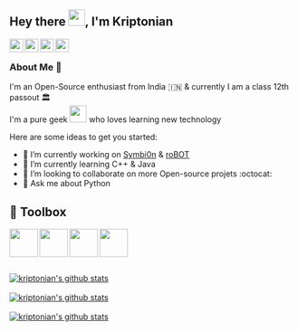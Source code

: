 ## Hey there <img src="https://github.com/TheDudeThatCode/TheDudeThatCode/blob/master/Assets/Hi.gif" width="29px">, I'm Kriptonian

<a href="https://www.linkedin.com/in/sawan-bhattacharya-903a96204/">
  <img align="left" width="24px" src="https://github.com/TheDudeThatCode/TheDudeThatCode/blob/master/Assets/Linkedin.svg"  />
</a>
<a href="https://twitter.com/kriptonian8">
  <img align="left" width="24px" src="https://github.com/TheDudeThatCode/TheDudeThatCode/blob/master/Assets/Twitter.svg"  />
</a>
<a href="https://www.instagram.com/_kriptonian/">
  <img align="left" width="24px" src="https://github.com/TheDudeThatCode/TheDudeThatCode/blob/master/Assets/Instagram.svg"  />
</a>
<a href="https://discord.com/users/448359781095440385">
  <img align="left" width="24px" src="https://www.vectorlogo.zone/logos/discordapp/discordapp-tile.svg"  />
</a>
</br>

### About Me 🚀
I'm an Open-Source enthusiast from India :india: & currently I am a class 12th passout :classical_building: 
</br>
I'm a pure geek <img src="https://github.com/kriptonian1/TheDudeThatCode/blob/master/Assets/Developer.gif" width="30px"> who loves learning new technology

Here are some ideas to get you started:

- 🔭 I’m currently working on [Symbi0n](https://github.com/kriptonian1/Symbi0n) & [roBOT](https://github.com/kriptonian1/roBOT)
- 🌱 I’m currently learning C++ & Java
- 👯 I’m looking to collaborate on more Open-source projets :octocat:
- 💬 Ask me about Python

## :toolbox: Toolbox
<img align="left" src = "https://www.vectorlogo.zone/logos/python/python-icon.svg" width="50" height="50"> <img align="left" src = "https://upload.vectorlogo.zone/logos/visualstudio_code/images/0aea25bb-27bb-427f-8d65-f999bf0cba67.svg" width="50" height="50"> <img align="left" src = "https://www.vectorlogo.zone/logos/github/github-icon.svg" width="50" height="50"> <img  src = "https://www.vectorlogo.zone/logos/git-scm/git-scm-icon.svg" width="50" height="50">


##
<a href="https://github.com/kriptonian1">
 <img align="middle" src="https://github-readme-stats.vercel.app/api?username=kriptonian1&show_icons=true&theme=react&line_height=27" alt="kriptonian's github stats"/>
</a>
</br>
</br>
<a href="https://github.com/kriptonian1">
 <img align="middle" src="https://github-readme-streak-stats.herokuapp.com/?user=kriptonian1&theme=react" alt="kriptonian's github stats"/>
</br>
</br>
<a href="https://github.com/kriptonian1">
  <img align="middle" src="https://github-readme-stats.vercel.app/api/top-langs/?username=kriptonian1&theme=react&hide_langs_below=1&line_height=27" alt="kriptonian's github stats" />
</a>

<!--
**kriptonian1/kriptonian1** is a ✨ _special_ ✨ repository because its `README.md` (this file) appears on your GitHub profile.

Here are some ideas to get you started:

- 🔭 I’m currently working on ...
- 🌱 I’m currently learning ...
- 👯 I’m looking to collaborate on ...
- 🤔 I’m looking for help with ...
- 💬 Ask me about ...
- 📫 How to reach me: ...
- 😄 Pronouns: ...
- ⚡ Fun fact: ...
-->
